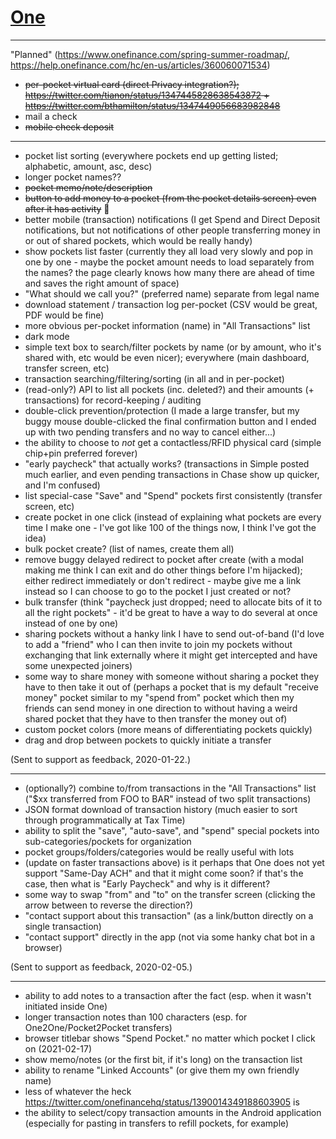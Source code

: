 # [One](https://onefinance.com)

---

"Planned" (https://www.onefinance.com/spring-summer-roadmap/, https://help.onefinance.com/hc/en-us/articles/360060071534)

- ~~per-pocket virtual card (direct Privacy integration?); https://twitter.com/tianon/status/1347445828638543872 + https://twitter.com/bthamilton/status/1347449056683982848~~
- mail a check
- ~~mobile check deposit~~

---

- pocket list sorting (everywhere pockets end up getting listed; alphabetic, amount, asc, desc)
- longer pocket names??
- ~~pocket memo/note/description~~
- ~~button to add money to a pocket (from the pocket details screen) even after it has activity~~ 🎉
- better mobile (transaction) notifications (I get Spend and Direct Deposit notifications, but not notifications of other people transferring money in or out of shared pockets, which would be really handy)
- show pockets list faster (currently they all load very slowly and pop in one by one - maybe the pocket amount needs to load separately from the names? the page clearly knows how many there are ahead of time and saves the right amount of space)
- "What should we call you?" (preferred name) separate from legal name
- download statement / transaction log per-pocket (CSV would be great, PDF would be fine)
- more obvious per-pocket information (name) in "All Transactions" list
- dark mode
- simple text box to search/filter pockets by name (or by amount, who it's shared with, etc would be even nicer); everywhere (main dashboard, transfer screen, etc)
- transaction searching/filtering/sorting (in all and in per-pocket)
- (read-only?) API to list all pockets (inc. deleted?) and their amounts (+ transactions) for record-keeping / auditing
- double-click prevention/protection (I made a large transfer, but my buggy mouse double-clicked the final confirmation button and I ended up with two pending transfers and no way to cancel either...)
- the ability to choose to *not* get a contactless/RFID physical card (simple chip+pin preferred forever)
- "early paycheck" that actually works?  (transactions in Simple posted much earlier, and even pending transactions in Chase show up quicker, and I'm confused)
- list special-case "Save" and "Spend" pockets first consistently (transfer screen, etc)
- create pocket in one click (instead of explaining what pockets are every time I make one - I've got like 100 of the things now, I think I've got the idea)
- bulk pocket create? (list of names, create them all)
- remove buggy delayed redirect to pocket after create (with a modal making me think I can exit and do other things before I'm hijacked); either redirect immediately or don't redirect - maybe give me a link instead so I can choose to go to the pocket I just created or not?
- bulk transfer (think "paycheck just dropped; need to allocate bits of it to all the right pockets" - it'd be great to have a way to do several at once instead of one by one)
- sharing pockets without a hanky link I have to send out-of-band (I'd love to add a "friend" who I can then invite to join my pockets without exchanging that link externally where it might get intercepted and have some unexpected joiners)
- some way to share money with someone without sharing a pocket they have to then take it out of (perhaps a pocket that is my default "receive money" pocket similar to my "spend from" pocket which then my friends can send money in one direction to without having a weird shared pocket that they have to then transfer the money out of)
- custom pocket colors (more means of differentiating pockets quickly)
- drag and drop between pockets to quickly initiate a transfer

(Sent to support as feedback, 2020-01-22.)

---

- (optionally?) combine to/from transactions in the "All Transactions" list ("$xx transferred from FOO to BAR" instead of two split transactions)
- JSON format download of transaction history (much easier to sort through programmatically at Tax Time)
- ability to split the "save", "auto-save", and "spend" special pockets into sub-categories/pockets for organization
- pocket groups/folders/categories would be really useful with lots
- (update on faster transactions above) is it perhaps that One does not yet support "Same-Day ACH" and that it might come soon?  if that's the case, then what is "Early Paycheck" and why is it different?
- some way to swap "from" and "to" on the transfer screen (clicking the arrow between to reverse the direction?)
- "contact support about this transaction" (as a link/button directly on a single transaction)
- "contact support" directly in the app (not via some hanky chat bot in a browser)

(Sent to support as feedback, 2020-02-05.)

---

- ability to add notes to a transaction after the fact (esp. when it wasn't initiated inside One)
- longer transaction notes than 100 characters (esp. for One2One/Pocket2Pocket transfers)
- browser titlebar shows "Spend Pocket." no matter which pocket I click on (2021-02-17)
- show memo/notes (or the first bit, if it's long) on the transaction list
- ability to rename "Linked Accounts" (or give them my own friendly name)
- less of whatever the heck https://twitter.com/onefinancehq/status/1390014349188603905 is
- the ability to select/copy transaction amounts in the Android application (especially for pasting in transfers to refill pockets, for example)
